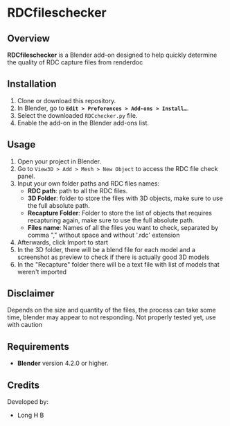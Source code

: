 # RDCfileschecker

## Overview
**RDCfileschecker** is a Blender add-on designed to help quickly determine the quality of RDC capture files from renderdoc

## Installation
1. Clone or download this repository.
2. In Blender, go to **`Edit > Preferences > Add-ons > Install…`**.
3. Select the downloaded `RDCchecker.py` file.
4. Enable the add-on in the Blender add-ons list.

## Usage
1. Open your project in Blender.
2. Go to `View3D > Add > Mesh > New Object` to access the RDC file check panel.
4. Input your own folder paths and RDC files names:
   - **RDC path**: path to all the RDC files.
   - **3D Folder**: folder to store the files with 3D objects, make sure to use the full absolute path.
   - **Recapture Folder**: Folder to store the list of objects that requires recapturing again, make sure to use the full absolute path.
   - **Files name**: Names of all the files you want to check, separated by comma "," without space and without '.rdc' extension
5. Afterwards, click Import to start
6. In the 3D folder, there will be a blend file for each model and a screenshot as preview to check if there is actually good 3D models
7. In the "Recapture" folder there will be a text file with list of models that weren't imported
   
## Disclaimer
Depends on the size and quantity of the files, the process can take some time, blender may appear to not responding.
Not properly tested yet, use with caution
## Requirements
- **Blender** version 4.2.0 or higher.

## Credits
Developed by:
- Long H B
